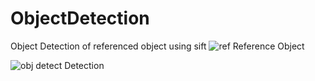 # ObjectDetection
Object Detection of referenced object using sift
![ref](https://github.com/Seraph-Fast/ObjectDetection/assets/75688011/4386ea16-7261-4641-b006-9d1c8c6c3054)
Reference Object


![obj detect](https://github.com/Seraph-Fast/ObjectDetection/assets/75688011/20d24c96-4818-4ce7-8487-ede8acab3a4d)
Detection
